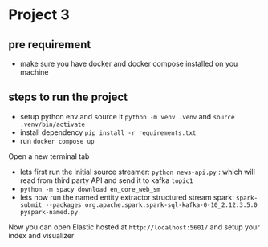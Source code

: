 # Project 3

## pre requirement
- make sure you have docker and docker compose installed on you machine

## steps to run the project

- setup python env and source it `python -m venv .venv` and `source .venv/bin/activate`
- install dependency `pip install -r requirements.txt`
- run `docker compose up`

Open a new terminal tab

 - lets first run the initial source streamer: `python news-api.py` : which will read from third party API and send it to kafka `topic1`
 - `python -m spacy download en_core_web_sm`
 - lets now run the named entity extractor structured stream spark: `spark-submit --packages org.apache.spark:spark-sql-kafka-0-10_2.12:3.5.0 pyspark-named.py`

Now you can open Elastic hosted at `http://localhost:5601/` and setup your index and visualizer
